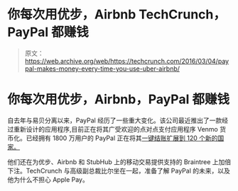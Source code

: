 # 你每次用优步，Airbnb TechCrunch，PayPal 都赚钱

> 原文：<https://web.archive.org/web/https://techcrunch.com/2016/03/04/paypal-makes-money-every-time-you-use-uber-airbnb/>

# 你每次用优步，Airbnb，PayPal 都赚钱

自去年与易贝分离以来，PayPal 经历了一些重大变化。该公司最近推出了一款经过重新设计的应用程序,目前正在将其广受欢迎的点对点支付应用程序 Venmo 货币化。已经拥有 1800 万用户的 PayPal 正在将其[一键结账扩展到 120 个新的国家。](https://web.archive.org/web/20221226053530/https://techcrunch.com/2015/08/26/paypals-instant-checkout-platform-one-touch-goes-live-in-over-a-dozen-more-markets/)

他们还在为优步、Airbnb 和 StubHub 上的移动交易提供支持的 Braintree 上加倍下注。TechCrunch 与高级副总裁比尔坐在一起，准备了解 PayPal 的未来，以及他为什么不担心 Apple Pay。